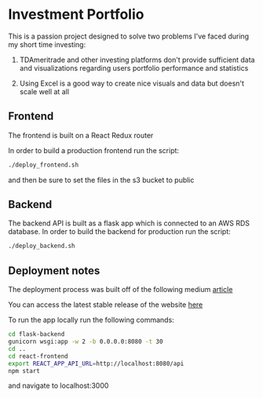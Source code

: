 # Investment Portfolio

This is a passion project designed to solve two problems I've faced during my short time investing:

1. TDAmeritrade and other investing platforms don't provide sufficient data and visualizations regarding users portfolio performance and statistics

2. Using Excel is a good way to create nice visuals and data but doesn't scale well at all

## Frontend

The frontend is built on a React Redux router

In order to build a production frontend run the script:
```bash
./deploy_frontend.sh
```
and then be sure to set the files in the s3 bucket to public

## Backend

The backend API is built as a flask app which is connected to an AWS RDS database.
 In order to build the backend for production run the script:
 
 ```bash
./deploy_backend.sh 
```

## Deployment notes

The deployment process was built off of the following medium [article](https://adamraudonis.medium.com/how-to-deploy-a-website-on-aws-with-docker-flask-react-from-scratch-d0845ebd9da4)

You can access the latest stable release of the website [here](https://d34dkp2lqieu89.cloudfront.net/)

To run the app locally run the following commands:

```bash
cd flask-backend
gunicorn wsgi:app -w 2 -b 0.0.0.0:8080 -t 30
cd ..
cd react-frontend
export REACT_APP_API_URL=http://localhost:8080/api
npm start
```

and navigate to localhost:3000